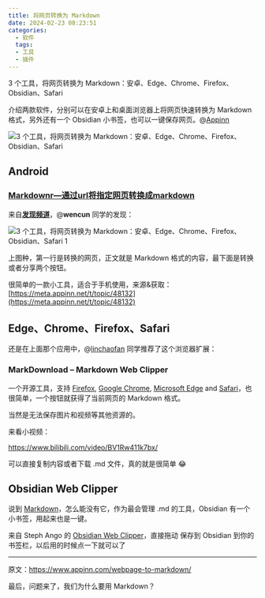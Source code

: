 ```yaml
---
title: 将网页转换为 Markdown
date: 2024-02-23 08:23:51
categories:
  - 软件
  tags:
  - 工具
  - 插件
---
```

3 个工具，将网页转换为 Markdown：安卓、Edge、Chrome、Firefox、Obsidian、Safari

介绍两款软件，分别可以在安卓上和桌面浏览器上将网页快速转换为 Markdown 格式，另外还有一个 Obsidian 小书签，也可以一键保存网页。@[Appinn](https://www.appinn.com/webpage-to-markdown/)

![3 个工具，将网页转换为 Markdown：安卓、Edge、Chrome、Firefox、Obsidian、Safari](https://www.appinn.com/wp-content/uploads/2023/10/Appinn-feature-images-2023-10-13T220331.759.jpg "3 个工具，将网页转换为 Markdown：安卓、Edge、Chrome、Firefox、Obsidian、Safari 1")

## Android

### [Markdownr—通过url将指定网页转换成markdown](https://meta.appinn.net/t/topic/48132)

来自[**发现频道**](https://meta.appinn.net/c/faxian/10)，@**wencun** 同学的发现：

![3 个工具，将网页转换为 Markdown：安卓、Edge、Chrome、Firefox、Obsidian、Safari 1](https://z1.ax1x.com/2023/10/11/pPzHM7t.png "3 个工具，将网页转换为 Markdown：安卓、Edge、Chrome、Firefox、Obsidian、Safari 2")

上图种，第一行是转换的网页，正文就是 Markdown 格式的内容，最下面是转换或者分享两个按钮。

很简单的一款小工具，适合于手机使用，来源&获取：[https://meta.appinn.net/t/topic/48132](https://meta.appinn.net/t/topic/48132)

## Edge、Chrome、Firefox、Safari

还是在上面那个应用中，@[linchaofan](https://meta.appinn.net/t/topic/48132/2?u=qingwa) 同学推荐了这个浏览器扩展：

### MarkDownload – Markdown Web Clipper

一个开源工具，支持 [Firefox](https://addons.mozilla.org/en-GB/firefox/addon/markdownload/), [Google Chrome](https://chrome.google.com/webstore/detail/markdownload-markdown-web/pcmpcfapbekmbjjkdalcgopdkipoggdi), [Microsoft Edge](https://microsoftedge.microsoft.com/addons/detail/hajanaajapkhaabfcofdjgjnlgkdkknm) and [Safari](https://apple.co/3tcU0pD)，也很简单，一个按钮就获得了当前网页的 Markdown 格式。

当然是无法保存图片和视频等其他资源的。

来看小视频：

https://www.bilibili.com/video/BV1Rw411k7bx/

可以直接复制内容或者下载 .md 文件，真的就是很简单 😂

## Obsidian Web Clipper

说到 [Markdown](https://www.appinn.com/tag/markdown/)，怎么能没有它，作为最会管理 .md 的工具，Obsidian 有一个小书签，用起来也是一键。

来自 Steph Ango 的 [Obsidian Web Clipper](https://stephango.com/obsidian-web-clipper)，直接拖动 保存到 Obsidian 到你的书签栏，以后用的时候点一下就可以了

___

原文：https://www.appinn.com/webpage-to-markdown/

最后，问题来了，我们为什么要用 Markdown？